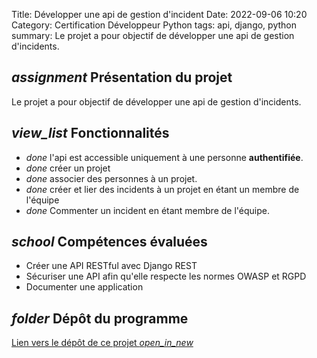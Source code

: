 Title: Développer une api de gestion d'incident
Date: 2022-09-06 10:20
Category: Certification Développeur Python
tags: api, django, python
summary: Le projet a pour objectif de développer une api de gestion d'incidents. 

## <i class="medium material-icons">assignment</i> Présentation du projet

Le projet a pour objectif de développer une api de gestion d'incidents. 

## <i class="medium material-icons">view_list</i> Fonctionnalités

- <i class="tiny material-icons">done</i> l'api est accessible uniquement à une personne **authentifiée**.
- <i class="tiny material-icons">done</i> créer un projet
- <i class="tiny material-icons">done</i> associer des personnes à un projet.
- <i class="tiny material-icons">done</i> créer et lier des incidents à un projet en étant un membre de l'équipe
- <i class="tiny material-icons">done</i> Commenter un incident en étant membre de l'équipe.


## <i class="medium material-icons">school</i> Compétences évaluées

- Créer une API RESTful avec Django REST
- Sécuriser une API afin qu'elle respecte les normes OWASP et RGPD
- Documenter une application

## <i class="medium material-icons">folder</i> Dépôt du programme
[Lien vers le dépôt de ce projet  <i class="tiny material-icons">open_in_new</i>](https://github.com/DelphinePythonique/projet10)

